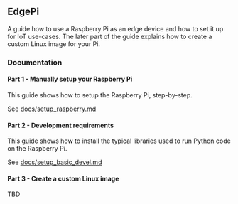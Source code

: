 ## EdgePi

A guide how to use a Raspberry Pi as an edge device and how to set it up for IoT use-cases. The later part of the guide explains how to create a custom Linux image for your Pi.

### Documentation

#### Part 1 - Manually setup your Raspberry Pi

This guide shows how to setup the Raspberry Pi, step-by-step.

See [docs/setup_raspberry.md](docs/setup_raspberry.md)

#### Part 2 - Development requirements

This guide shows how to install the typical libraries used to run Python code on the Raspberry Pi.

See [docs/setup_basic_devel.md](docs/setup_basic_devel.md)

#### Part 3 - Create a custom Linux image

TBD
